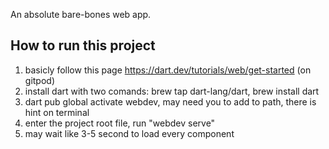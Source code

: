 An absolute bare-bones web app.
## How to run this project
1. basicly follow this page https://dart.dev/tutorials/web/get-started (on gitpod)
2. install dart with two comands: brew tap dart-lang/dart, brew install dart
3. dart pub global activate webdev, may need you to add to path, there is hint on terminal
4. enter the project root file, run "webdev serve"
5. may wait like 3-5 second to load every component

